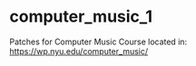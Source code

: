 # computer_music_1
Patches for Computer Music Course located in:
https://wp.nyu.edu/computer_music/

